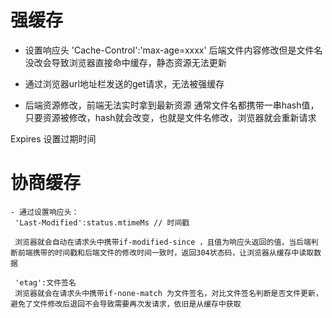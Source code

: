 # 强缓存
 - 设置响应头
 'Cache-Control':'max-age=xxxx'
 后端文件内容修改但是文件名没改会导致浏览器直接命中缓存，静态资源无法更新

 - 通过浏览器url地址栏发送的get请求，无法被强缓存

 - 后端资源修改，前端无法实时拿到最新资源
  通常文件名都携带一串hash值，只要资源被修改，hash就会改变，也就是文件名修改，浏览器就会重新请求

  Expires 设置过期时间

# 协商缓存
    - 通过设置响应头：
     'Last-Modified':status.mtimeMs // 时间戳

     浏览器就会自动在请求头中携带if-modified-since ，且值为响应头返回的值，当后端判断前端携带的时间戳和后端文件的修改时间一致时，返回304状态码，让浏览器从缓存中读取数据

     'etag':文件签名
     浏览器就会在请求头中携带if-none-match 为文件签名，对比文件签名判断是否文件更新，避免了文件修改后退回不会导致需要再次发请求，依旧是从缓存中获取